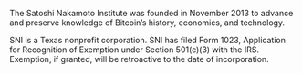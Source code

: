 The Satoshi Nakamoto Institute was founded in November 2013 to advance and preserve knowledge of Bitcoin’s history, economics, and technology.

SNI is a Texas nonprofit corporation. SNI has filed Form 1023, Application for Recognition of Exemption under Section 501(c)(3) with the IRS. Exemption, if granted, will be retroactive to the date of incorporation.
